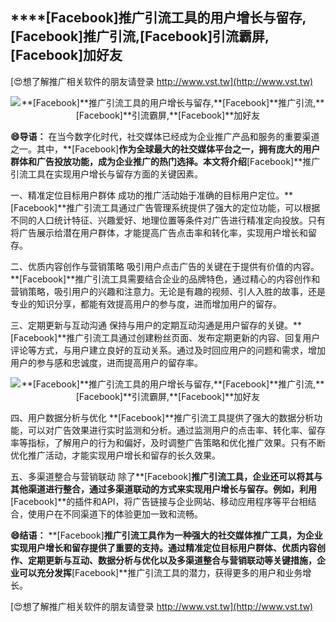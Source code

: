 ## ****[Facebook]**推广引流工具的用户增长与留存,**[Facebook]**推广引流,**[Facebook]**引流霸屏,**[Facebook]**加好友**

[😍想了解推广相关软件的朋友请登录 http://www.vst.tw](http://www.vst.tw)

 <center><img src="https://vst.tw/MP4/tuiguang/png/2.png" alt="**[Facebook]**推广引流工具的用户增长与留存,**[Facebook]**推广引流,**[Facebook]**引流霸屏,**[Facebook]**加好友"></center>

**😄导语：**
在当今数字化时代，社交媒体已经成为企业推广产品和服务的重要渠道之一。其中，**[Facebook]**作为全球最大的社交媒体平台之一，拥有庞大的用户群体和广告投放功能，成为企业推广的热门选择。本文将介绍**[Facebook]**推广引流工具在实现用户增长与留存方面的关键因素。

一、精准定位目标用户群体
成功的推广活动始于准确的目标用户定位。**[Facebook]**推广引流工具通过广告管理系统提供了强大的定位功能，可以根据不同的人口统计特征、兴趣爱好、地理位置等条件对广告进行精准定向投放。只有将广告展示给潜在用户群体，才能提高广告点击率和转化率，实现用户增长和留存。

二、优质内容创作与营销策略
吸引用户点击广告的关键在于提供有价值的内容。**[Facebook]**推广引流工具需要结合企业的品牌特色，通过精心的内容创作和营销策略，吸引用户的兴趣和注意力。无论是有趣的视频、引人入胜的故事，还是专业的知识分享，都能有效提高用户的参与度，进而增加用户的留存。

三、定期更新与互动沟通
保持与用户的定期互动沟通是用户留存的关键。**[Facebook]**推广引流工具通过创建粉丝页面、发布定期更新的内容、回复用户评论等方式，与用户建立良好的互动关系。通过及时回应用户的问题和需求，增加用户的参与感和忠诚度，进而提高用户的留存率。

 <center><img src="https://vst.tw/MP4/tuiguang/png/0.png" alt="**[Facebook]**推广引流工具的用户增长与留存,**[Facebook]**推广引流,**[Facebook]**引流霸屏,**[Facebook]**加好友"></center>

四、用户数据分析与优化
**[Facebook]**推广引流工具提供了强大的数据分析功能，可以对广告效果进行实时监测和分析。通过监测用户的点击率、转化率、留存率等指标，了解用户的行为和偏好，及时调整广告策略和优化推广效果。只有不断优化推广活动，才能实现用户增长和留存的长久效果。

五、多渠道整合与营销联动
除了**[Facebook]**推广引流工具，企业还可以将其与其他渠道进行整合，通过多渠道联动的方式来实现用户增长与留存。例如，利用**[Facebook]**的插件和API，将广告链接与企业网站、移动应用程序等平台相结合，使用户在不同渠道下的体验更加一致和流畅。

**😄结语：**
**[Facebook]**推广引流工具作为一种强大的社交媒体推广工具，为企业实现用户增长和留存提供了重要的支持。通过精准定位目标用户群体、优质内容创作、定期更新与互动、数据分析与优化以及多渠道整合与营销联动等关键措施，企业可以充分发挥**[Facebook]**推广引流工具的潜力，获得更多的用户和业务增长。

[😍想了解推广相关软件的朋友请登录 http://www.vst.tw](http://www.vst.tw)



